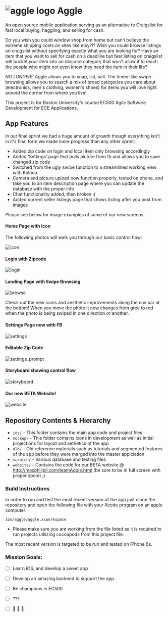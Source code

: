 # ![aggle logo](ios/icons/Icon-72.png?raw=true) Aggle

An open source mobile application serving as an alternative to Craigslist for fast local buying, haggling, and selling for cash.  

Do you wish you could window shop from home but can't believe the extreme shipping costs on sites like etsy?!?  Wish you could browse listings on craigslist without specifying exactly what you are looking for?  Have an item that you want to sell for cash on a deadline but fear listing on craigslist will bucket your item into an obscure category that won't allow it to reach the people who might not even know they need the item in their life?  

*NO LONGER!!* Aggle allows you to snap, list, sell.  The tinder-like swipe browsing allows you to search a mix of broad categories you care about (electronics, men's clothing, women's shoes) for items you will love right around the corner from where you live!  

This project is for Boston University's course EC500 Agile Software Development for ECE Applications.

## App Features

In our final sprint we had a huge amount of growth though everything isn't in it's final form we made more progress than any other sprint:
- Added zip code on login and local item only browsing accordingly
- Added ‘Settings’ page that pulls picture from fb and allows you to save changed zip code
- Switched from the ugly swipe function to a streamlined working view with Koloda
- Camera and picture upload now function properly, tested on phone, and take you to an item description page where you can update the database with the proper info
- Chat functionality added, then broken :(
- Added current seller listings page that shows listing after you post from images

Please see below for image examples of some of our new screens.

#### Home Page with Icon

The following photos will walk you through our basic control flow:

![icon](ss/icon.png?raw=true)

#### Login with Zipcode

![login](ss/login.png?raw=true)

#### Landing Page with Swipe Browsing

![browse](ss/browse.png?raw=true)

Check out the new icons and aesthetic improvements along the nav bar at the bottom!  When you move the photo it now changes from gree to red when the photo is being swiped in one direction or another.

#### Settings Page now with FB

![settings](ss/settings.png?raw=true)

#### Editable Zip Code

![settings_prompt](ss/settings_prompt.png?raw=true)

#### Storyboard showing control flow

![storyboard](ss/main.png?raw=true)

#### Our new BETA Website!

![website](ss/website.png?raw=true)


## Repository Contents & Hierarchy

- `ios/` - This folder contains the main app code and project files
- `mockup/` - This folder contains icons in development as well as initial projections for layout and aethetics of the app
- `old/` - Old reference materials such as tutorials and segmented features of the app before they were merged into the master applciation
- `scratch/` - Various database and testing files
- `website/` - Contains the code for our BETA website @ http://maxphilipli.com/teamAggle.html (be sure to be in full screen with proper zoom) ;)

### Build Instructions

In order to run and test the most recent version of the app just clone the repository and open the following file with your Xcode program on an apple computer:  

`ios/aggle/aggle.xcworkspace`

- Please make sure you are working from the file listed as it is required to run projects utilizing cocoapods from this project file.

The most recent version is targeted to be run and tested on iPhone 6s.

### Mission Goals:  
- [ ] Learn iOS, and develop a sweet app
- [ ] Develop an amazing backend to support the app
- [ ] Be champions in EC500
- [ ] ???
- [ ] :dancer: :dancer: :dancer:

